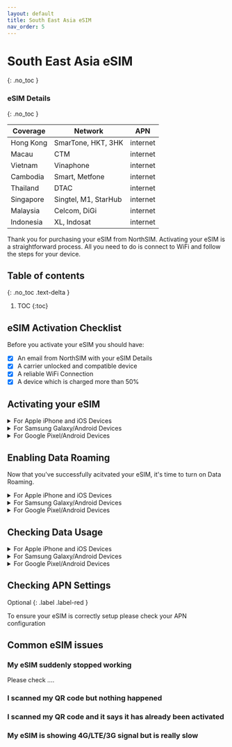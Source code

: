```yaml
---
layout: default
title: South East Asia eSIM
nav_order: 5
---
```


# South East Asia eSIM
{: .no_toc }

### eSIM Details
{: .no_toc }

| Coverage  | Network              | APN      |
|-----------|----------------------|----------|
| Hong Kong | SmarTone, HKT, 3HK   | internet |
| Macau     | CTM                  | internet |
| Vietnam   | Vinaphone            | internet |
| Cambodia  | Smart, Metfone       | internet |
| Thailand  | DTAC                 | internet |
| Singapore | Singtel, M1, StarHub | internet |
| Malaysia  | Celcom, DiGi         | internet |
| Indonesia | XL, Indosat          | internet |

Thank you for purchasing your eSIM from NorthSIM. Activating your eSIM is a straightforward process. All you need to do is connect to WiFi and follow the steps for your device.

## Table of contents
{: .no_toc .text-delta }

1. TOC
{:toc}

## eSIM Activation Checklist

Before you activate your eSIM you should have:

- [x] An email from NorthSIM with your eSIM Details
- [x] A carrier unlocked and compatible device
- [x] A reliable WiFi Connection
- [x] A device which is charged more than 50% 

## Activating your eSIM

<details markdown="block">
  <summary>
    For Apple iPhone and iOS Devices
  </summary>

{: .highlight }
Go to Settings > Mobile (Cellular)

![](../../assets/images/iphone-add-esim/1.gif){:width="40%"}

{: .highlight }
Then tap on add an eSIM

![](../../assets/images/iphone-add-esim/2.gif){:width="40%"}

{: .highlight }
Choose the use QR Code option

![](../../assets/images/iphone-add-esim/3.gif){:width="40%"}

{: .highlight }
Scan your QR Code (or enter your QR details manually if you have been given them)

![](../../assets/images/iphone-add-esim/4.gif){:width="40%"}

</details>

<details markdown="block">
  <summary>
    For Samsung Galaxy/Android Devices
  </summary>

{: .highlight }
Go to Settings > Connections

![](../../assets/images/samsung-add-esim/1.gif){:width="40%"}

{: .highlight }
Then tap on SIM Card Manager

![](../../assets/images/samsung-add-esim/2.gif){:width="40%"}

{: .highlight }
Tap on Add Mobile Plan

![](../../assets/images/samsung-add-esim/3.gif){:width="40%"}

{: .highlight }
Tap on Scan Carrier QR Code

![](../../assets/images/samsung-add-esim/4.gif){:width="40%"}

{: .highlight }
Scan your QR Code (or enter your QR details manually if you have been given them)

![](../../assets/images/samsung-add-esim/5.gif){:width="40%"}

</details>


<details markdown="block">
  <summary>
    For Google Pixel/Android Devices
  </summary>

{: .highlight }
- Go to Settings > Network & Internet
- Look for the SIMs menu and click the + button
- Tap on Download a SIM instead
- Tap Next and follow the instructions
- Scan your QR code

</details>

## Enabling Data Roaming

Now that you've successfully acitvated your eSIM, it's time to turn on Data Roaming.

<details markdown="block">
  <summary>
    For Apple iPhone and iOS Devices
  </summary>

{: .highlight }
- Go to Settings
- Tap on Mobile
- Tap on the eSIM
- Scroll down and toggle on Data Roaming
</details>

<details markdown="block">
  <summary>
    For Samsung Galaxy/Android Devices
  </summary>

{: .highlight }
- Go To Settings
- Tap on Connections
- Tap on Mobile Networks
- Toggle on Data Roaming

</details>


<details markdown="block">
  <summary>
    For Google Pixel/Android Devices
  </summary>

{: .highlight }
- Go to Settings
- Tap on Network & Internet
- Tap on Internet
- Tap on the eSIM's setting icon (it looks like a gear)
- Toggle Roaming on

</details>

## Checking Data Usage

<details markdown="block">
  <summary>
    For Apple iPhone and iOS Devices
  </summary>

  {: .highlight }
- Go to Settings
- Tap on Mobile
- Scroll down and check the Data Roaming Usage value
</details>

<details markdown="block">
  <summary>
    For Samsung Galaxy/Android Devices
  </summary>

{: .highlight }
- Go To Settings
- Tap on Connections
- Tap on Data Usage
- Check the data usage for your eSIM
</details>

<details markdown="block">
  <summary>
    For Google Pixel/Android Devices
  </summary>

  {: .highlight }
- Go to Settings
- Tap on Network & Internet
- Tap on Internet
- Tap on the eSIM you have installed
- Check your data usage
</details>

## Checking APN Settings

Optional
{: .label .label-red }

To ensure your eSIM is correctly setup please check your APN configuration

## Common eSIM issues

### My eSIM suddenly stopped working

Please check ....

### I scanned my QR code but nothing happened

### I scanned my QR code and it says it has already been activated

### My eSIM is showing 4G/LTE/3G signal but is really slow

